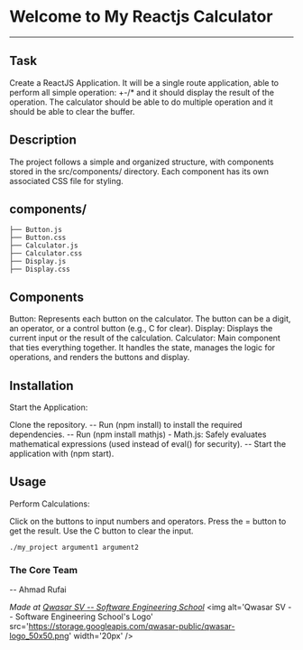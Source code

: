 # Welcome to My Reactjs Calculator
***

## Task
Create a ReactJS Application. It will be a single route application, able to perform all simple operation: +-/* and it should display the result of the operation.
The calculator should be able to do multiple operation and it should be able to clear the buffer.

## Description
The project follows a simple and organized structure, with components stored in the src/components/ directory. Each component has its own associated CSS file for styling.
## components/
    ├── Button.js
    ├── Button.css
    ├── Calculator.js
    ├── Calculator.css
    ├── Display.js
    ├── Display.css

## Components
Button: Represents each button on the calculator. The button can be a digit, an operator, or a control button (e.g., C for clear).
Display: Displays the current input or the result of the calculation.
Calculator: Main component that ties everything together. It handles the state, manages the logic for operations, and renders the buttons and display.

## Installation
Start the Application:

Clone the repository.
-- Run (npm install) to install the required dependencies.
-- Run (npm install mathjs) - Math.js: Safely evaluates mathematical expressions (used instead of eval() for security).
-- Start the application with (npm start).

## Usage
Perform Calculations:

Click on the buttons to input numbers and operators.
Press the = button to get the result.
Use the C button to clear the input.
```
./my_project argument1 argument2
```

### The Core Team
-- Ahmad Rufai

<span><i>Made at <a href='https://qwasar.io'>Qwasar SV -- Software Engineering School</a></i></span>
<span><img alt='Qwasar SV -- Software Engineering School's Logo' src='https://storage.googleapis.com/qwasar-public/qwasar-logo_50x50.png' width='20px' /></span>
